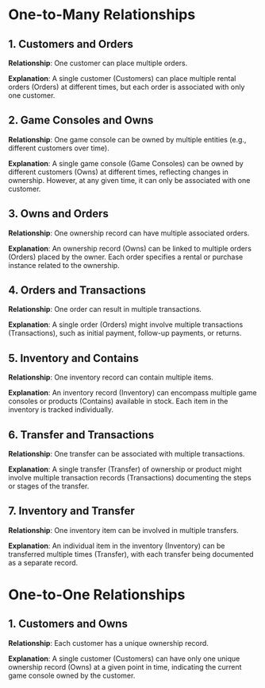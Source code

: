 # One-to-Many Relationships

## 1. Customers and Orders

**Relationship**: One customer can place multiple orders.

**Explanation**: A single customer (Customers) can place multiple rental orders (Orders) at different times, but each order is associated with only one customer.

## 2. Game Consoles and Owns

**Relationship**: One game console can be owned by multiple entities (e.g., different customers over time).

**Explanation**: A single game console (Game Consoles) can be owned by different customers (Owns) at different times, reflecting changes in ownership. However, at any given time, it can only be associated with one customer.

## 3. Owns and Orders

**Relationship**: One ownership record can have multiple associated orders.

**Explanation**: An ownership record (Owns) can be linked to multiple orders (Orders) placed by the owner. Each order specifies a rental or purchase instance related to the ownership.

## 4. Orders and Transactions

**Relationship**: One order can result in multiple transactions.

**Explanation**: A single order (Orders) might involve multiple transactions (Transactions), such as initial payment, follow-up payments, or returns.

## 5. Inventory and Contains

**Relationship**: One inventory record can contain multiple items.

**Explanation**: An inventory record (Inventory) can encompass multiple game consoles or products (Contains) available in stock. Each item in the inventory is tracked individually.

## 6. Transfer and Transactions

**Relationship**: One transfer can be associated with multiple transactions.

**Explanation**: A single transfer (Transfer) of ownership or product might involve multiple transaction records (Transactions) documenting the steps or stages of the transfer.

## 7. Inventory and Transfer

**Relationship**: One inventory item can be involved in multiple transfers.

**Explanation**: An individual item in the inventory (Inventory) can be transferred multiple times (Transfer), with each transfer being documented as a separate record.

# One-to-One Relationships

## 1. Customers and Owns

**Relationship**: Each customer has a unique ownership record.

**Explanation**: A single customer (Customers) can have only one unique ownership record (Owns) at a given point in time, indicating the current game console owned by the customer.
